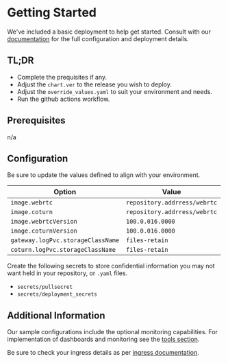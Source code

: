 # Getting Started
We've included a basic deployment to help get started.
Consult with our [documentation](https://all.docs.genesys.com/WebRTC/Current/WebRTCPEGuide) for the full configuration and deployment details.

## TL;DR
- Complete the prequisites if any.
- Adjust the `chart.ver` to the release you wish to deploy.
- Adjust the `override_values.yaml` to suit your environment and needs.
- Run the github actions workflow.

## Prerequisites

n/a

## Configuration

Be sure to update the values defined to align with your environment.

|Option|Value|
|-|-|
|`image.webrtc`|`repository.addrress/webrtc`
|`image.coturn`|`repository.addrress/webrtc`
|`image.webrtcVersion`|`100.0.016.0000`
|`image.coturnVersion`|`100.0.016.0000`
|`gateway.logPvc.storageClassName`|`files-retain`
|`coturn.logPvc.storageClassName`|`files-retain`

Create the following secrets to store confidential information you may not want held in your repository, or `.yaml` files. 
- `secrets/pullsecret`
- `secrets/deployment_secrets`



## Additional Information

Our sample configurations include the optional monitoring capabilities. For implementation of dashboards and monitoring see the [tools section](/tools).

Be sure to check your ingress details as per [ingress documentation](/doc/ingress.md).
